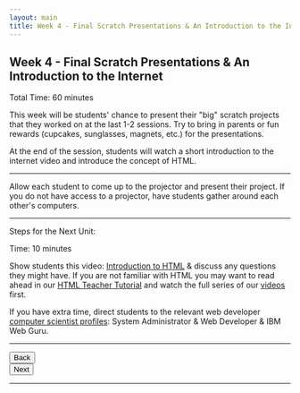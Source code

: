 ```yaml
---
layout: main
title: Week 4 - Final Scratch Presentations & An Introduction to the Internet
---
```


## Week 4 - Final Scratch Presentations & An Introduction to the Internet
Total Time: 60 minutes

This week will be students' chance to present their "big" scratch projects that they worked on at the last 1-2 sessions. Try to bring in parents or fun rewards (cupcakes, sunglasses, magnets, etc.) for the presentations.

At the end of the session, students will watch a short introduction to the internet video and introduce the concept of HTML. 

---

Allow each student to come up to the projector and present their project. If you do not have access to a projector, have students gather around each other's computers.

---

Steps for the Next Unit: 

Time: 10 minutes

Show students this video:
<a href="https://www.youtube.com/watch?v=cHLr3vCfgNo&list=PLPpkJJSKXEJ11Mq8xjty3AZKldH9V48mt&index=2">Introduction to HTML</a>
& discuss any questions they might have. If you are not familiar with HTML you may want to read ahead in our <a href="http://mcwic.github.io/htmltutorial/">HTML Teacher Tutorial</a> and watch the full series of our [videos](http://www.youtube.com/playlist?list=PLPpkJJSKXEJ11Mq8xjty3AZKldH9V48mt) first.

If you have extra time, direct students to the relevant web developer <a href="http://mcwic.github.io/htmlblocks/blandrolemodellibrary.html">computer scientist profiles</a>: System Administrator & Web Developer & IBM Web Guru.

---

<div class="row">
  <div class="col-md-1">
    <a href="../week3"><button type="button" class="btn btn-primary btn-lg">Back</button></a>
  </div>
  <div class="col-md-1">
    <a href="../week5"><button type="button" class="btn btn-primary btn-lg">Next</button></a>
  </div>
</div>

---